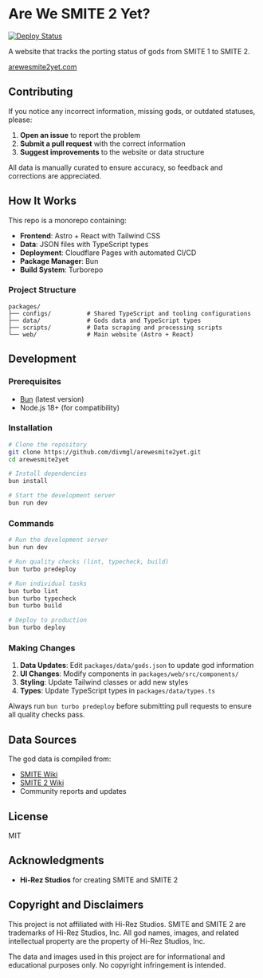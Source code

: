 # Are We SMITE 2 Yet?

[![Deploy Status](https://github.com/divmgl/arewesmite2yet/actions/workflows/deploy.yml/badge.svg)](https://github.com/divmgl/arewesmite2yet/actions/workflows/deploy.yml)

A website that tracks the porting status of gods from SMITE 1 to SMITE 2.

[arewesmite2yet.com](https://arewesmite2yet.com)

## Contributing

If you notice any incorrect information, missing gods, or outdated statuses, please:

1. **Open an issue** to report the problem
2. **Submit a pull request** with the correct information
3. **Suggest improvements** to the website or data structure

All data is manually curated to ensure accuracy, so feedback and corrections are appreciated.

## How It Works

This repo is a monorepo containing:

- **Frontend**: Astro + React with Tailwind CSS
- **Data**: JSON files with TypeScript types
- **Deployment**: Cloudflare Pages with automated CI/CD
- **Package Manager**: Bun
- **Build System**: Turborepo

### Project Structure

```
packages/
├── configs/          # Shared TypeScript and tooling configurations
├── data/             # Gods data and TypeScript types
├── scripts/          # Data scraping and processing scripts
└── web/              # Main website (Astro + React)
```

## Development

### Prerequisites

- [Bun](https://bun.sh/) (latest version)
- Node.js 18+ (for compatibility)

### Installation

```bash
# Clone the repository
git clone https://github.com/divmgl/arewesmite2yet.git
cd arewesmite2yet

# Install dependencies
bun install

# Start the development server
bun run dev
```

### Commands

```bash
# Run the development server
bun run dev

# Run quality checks (lint, typecheck, build)
bun turbo predeploy

# Run individual tasks
bun turbo lint
bun turbo typecheck
bun turbo build

# Deploy to production
bun turbo deploy
```

### Making Changes

1. **Data Updates**: Edit `packages/data/gods.json` to update god information
2. **UI Changes**: Modify components in `packages/web/src/components/`
3. **Styling**: Update Tailwind classes or add new styles
4. **Types**: Update TypeScript types in `packages/data/types.ts`

Always run `bun turbo predeploy` before submitting pull requests to ensure all quality checks pass.

## Data Sources

The god data is compiled from:
- [SMITE Wiki](https://smite.fandom.com/wiki/List_of_gods)
- [SMITE 2 Wiki](https://wiki.smite2.com/w/Gods)
- Community reports and updates

## License

MIT


## Acknowledgments

- **Hi-Rez Studios** for creating SMITE and SMITE 2

## Copyright and Disclaimers

This project is not affiliated with Hi-Rez Studios. SMITE and SMITE 2 are trademarks of Hi-Rez Studios, Inc. All god names, images, and related intellectual property are the property of Hi-Rez Studios, Inc.

The data and images used in this project are for informational and educational purposes only. No copyright infringement is intended.

